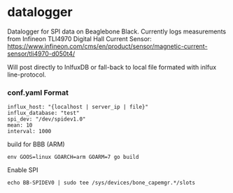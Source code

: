 # datalogger

Datalogger for SPI data on Beaglebone Black.  Currently logs measurements from Infineon TLI4970 Digital Hall Current Sensor: https://www.infineon.com/cms/en/product/sensor/magnetic-current-sensor/tli4970-d050t4/ 

Will post directly to InlfuxDB or fall-back to local file formated with inlfux line-protocol.

### conf.yaml Format

    influx_host: "{localhost | server_ip | file}"
    influx_database: "test"
    spi_dev: "/dev/spidev1.0"
    mean: 10
    interval: 1000
       

build for BBB (ARM)

    env GOOS=linux GOARCH=arm GOARM=7 go build

Enable SPI

    echo BB-SPIDEV0 | sudo tee /sys/devices/bone_capemgr.*/slots